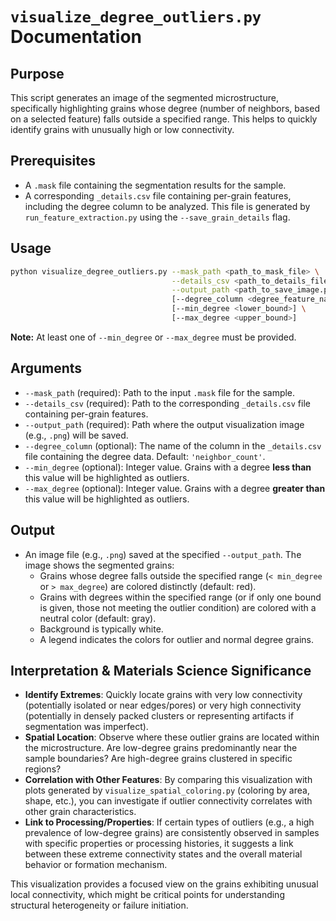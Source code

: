 # `visualize_degree_outliers.py` Documentation

## Purpose

This script generates an image of the segmented microstructure, specifically highlighting grains whose degree (number of neighbors, based on a selected feature) falls outside a specified range. This helps to quickly identify grains with unusually high or low connectivity.

## Prerequisites

*   A `.mask` file containing the segmentation results for the sample.
*   A corresponding `_details.csv` file containing per-grain features, including the degree column to be analyzed. This file is generated by `run_feature_extraction.py` using the `--save_grain_details` flag.

## Usage

```bash
python visualize_degree_outliers.py --mask_path <path_to_mask_file> \
                                    --details_csv <path_to_details_file> \
                                    --output_path <path_to_save_image.png> \
                                    [--degree_column <degree_feature_name>] \
                                    [--min_degree <lower_bound>] \
                                    [--max_degree <upper_bound>]
```
**Note:** At least one of `--min_degree` or `--max_degree` must be provided.

## Arguments

*   `--mask_path` (required): Path to the input `.mask` file for the sample.
*   `--details_csv` (required): Path to the corresponding `_details.csv` file containing per-grain features.
*   `--output_path` (required): Path where the output visualization image (e.g., `.png`) will be saved.
*   `--degree_column` (optional): The name of the column in the `_details.csv` file containing the degree data. Default: `'neighbor_count'`.
*   `--min_degree` (optional): Integer value. Grains with a degree **less than** this value will be highlighted as outliers.
*   `--max_degree` (optional): Integer value. Grains with a degree **greater than** this value will be highlighted as outliers.

## Output

*   An image file (e.g., `.png`) saved at the specified `--output_path`. The image shows the segmented grains:
    *   Grains whose degree falls outside the specified range (`< min_degree` or `> max_degree`) are colored distinctly (default: red).
    *   Grains with degrees within the specified range (or if only one bound is given, those not meeting the outlier condition) are colored with a neutral color (default: gray).
    *   Background is typically white.
    *   A legend indicates the colors for outlier and normal degree grains.

## Interpretation & Materials Science Significance

*   **Identify Extremes**: Quickly locate grains with very low connectivity (potentially isolated or near edges/pores) or very high connectivity (potentially in densely packed clusters or representing artifacts if segmentation was imperfect).
*   **Spatial Location**: Observe where these outlier grains are located within the microstructure. Are low-degree grains predominantly near the sample boundaries? Are high-degree grains clustered in specific regions?
*   **Correlation with Other Features**: By comparing this visualization with plots generated by `visualize_spatial_coloring.py` (coloring by area, shape, etc.), you can investigate if outlier connectivity correlates with other grain characteristics.
*   **Link to Processing/Properties**: If certain types of outliers (e.g., a high prevalence of low-degree grains) are consistently observed in samples with specific properties or processing histories, it suggests a link between these extreme connectivity states and the overall material behavior or formation mechanism.

This visualization provides a focused view on the grains exhibiting unusual local connectivity, which might be critical points for understanding structural heterogeneity or failure initiation.
